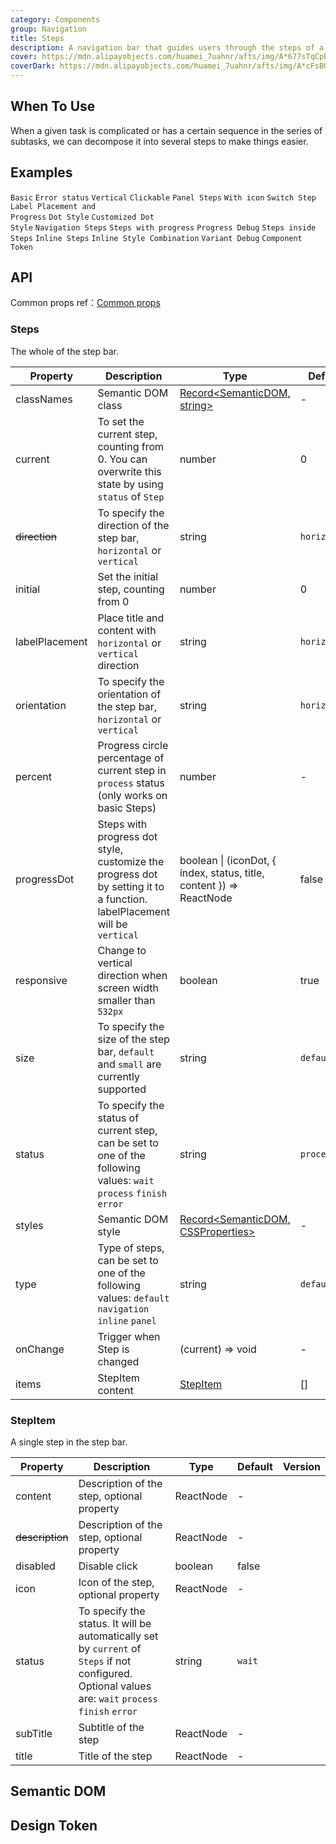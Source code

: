 ```yaml
---
category: Components
group: Navigation
title: Steps
description: A navigation bar that guides users through the steps of a task.
cover: https://mdn.alipayobjects.com/huamei_7uahnr/afts/img/A*677sTqCpE3wAAAAAAAAAAAAADrJ8AQ/original
coverDark: https://mdn.alipayobjects.com/huamei_7uahnr/afts/img/A*cFsBQLA0b7UAAAAAAAAAAAAADrJ8AQ/original
---
```


## When To Use

When a given task is complicated or has a certain sequence in the series of subtasks, we can decompose it into several steps to make things easier.

## Examples

<!-- prettier-ignore -->
<code src="./demo/simple.tsx">Basic</code>
<code src="./demo/error.tsx">Error status</code>
<code src="./demo/vertical.tsx">Vertical</code>
<code src="./demo/clickable.tsx">Clickable</code>
<code src="./demo/panel.tsx">Panel Steps</code>
<code src="./demo/icon.tsx">With icon</code>
<code src="./demo/step-next.tsx" debug>Switch Step</code>
<code src="./demo/label-placement.tsx">Label Placement and Progress</code>
<code src="./demo/progress-dot.tsx">Dot Style</code>
<code src="./demo/customized-progress-dot.tsx" debug>Customized Dot Style</code>
<code src="./demo/nav.tsx">Navigation Steps</code>
<code src="./demo/progress.tsx" debug>Steps with progress</code>
<code src="./demo/progress-debug.tsx" debug>Progress Debug</code>
<code src="./demo/steps-in-steps.tsx" debug>Steps inside Steps</code>
<code src="./demo/inline.tsx">Inline Steps</code>
<code src="./demo/inline-variant.tsx">Inline Style Combination</code>
<code src="./demo/variant-debug.tsx" debug>Variant Debug</code>
<code src="./demo/component-token.tsx" debug>Component Token</code>

## API

Common props ref：[Common props](/docs/react/common-props)

### Steps

The whole of the step bar.

| Property | Description | Type | Default | Version |
| --- | --- | --- | --- | --- |
| classNames | Semantic DOM class | [Record<SemanticDOM, string>](#semantic-dom) | - |  |
| current | To set the current step, counting from 0. You can overwrite this state by using `status` of `Step` | number | 0 |  |
| ~~direction~~ | To specify the direction of the step bar, `horizontal` or `vertical` | string | `horizontal` |  |
| initial | Set the initial step, counting from 0 | number | 0 |  |
| labelPlacement | Place title and content with `horizontal` or `vertical` direction | string | `horizontal` |  |
| orientation | To specify the orientation of the step bar, `horizontal` or `vertical` | string | `horizontal` |  |
| percent | Progress circle percentage of current step in `process` status (only works on basic Steps) | number | - | 4.5.0 |
| progressDot | Steps with progress dot style, customize the progress dot by setting it to a function. labelPlacement will be `vertical` | boolean \| (iconDot, { index, status, title, content }) => ReactNode | false |  |
| responsive | Change to vertical direction when screen width smaller than `532px` | boolean | true |  |
| size | To specify the size of the step bar, `default` and `small` are currently supported | string | `default` |  |
| status | To specify the status of current step, can be set to one of the following values: `wait` `process` `finish` `error` | string | `process` |  |
| styles | Semantic DOM style | [Record<SemanticDOM, CSSProperties>](#semantic-dom) | - |  |
| type | Type of steps, can be set to one of the following values: `default` `navigation` `inline` `panel` | string | `default` |  |
| onChange | Trigger when Step is changed | (current) => void | - |  |
| items | StepItem content | [StepItem](#stepitem) | [] | 4.24.0 |

### StepItem

A single step in the step bar.

| Property | Description | Type | Default | Version |
| --- | --- | --- | --- | --- |
| content | Description of the step, optional property | ReactNode | - |  |
| ~~description~~ | Description of the step, optional property | ReactNode | - |  |
| disabled | Disable click | boolean | false |  |
| icon | Icon of the step, optional property | ReactNode | - |  |
| status | To specify the status. It will be automatically set by `current` of `Steps` if not configured. Optional values are: `wait` `process` `finish` `error` | string | `wait` |  |
| subTitle | Subtitle of the step | ReactNode | - |  |
| title | Title of the step | ReactNode | - |  |

## Semantic DOM

<code src="./demo/_semantic.tsx" simplify="true"></code>

## Design Token

<ComponentTokenTable component="Steps"></ComponentTokenTable>
